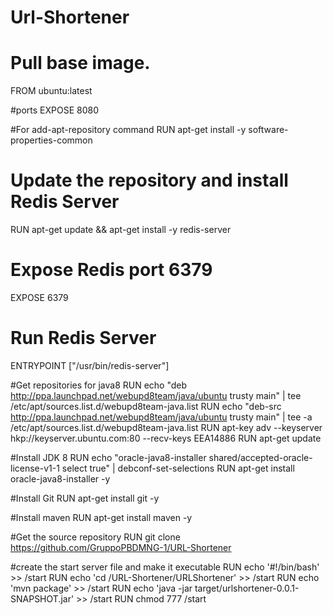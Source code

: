 # Url-Shortener

# Pull base image.
FROM ubuntu:latest

#ports
EXPOSE 8080

#For add-apt-repository command
RUN apt-get install -y software-properties-common

# Update the repository and install Redis Server
RUN         apt-get update && apt-get install -y redis-server

# Expose Redis port 6379
EXPOSE      6379

# Run Redis Server
ENTRYPOINT  ["/usr/bin/redis-server"]

#Get repositories for java8
RUN echo "deb http://ppa.launchpad.net/webupd8team/java/ubuntu trusty main" | tee /etc/apt/sources.list.d/webupd8team-java.list
RUN echo "deb-src http://ppa.launchpad.net/webupd8team/java/ubuntu trusty main" | tee -a /etc/apt/sources.list.d/webupd8team-java.list
RUN apt-key adv --keyserver hkp://keyserver.ubuntu.com:80 --recv-keys EEA14886
RUN apt-get update

#Install JDK 8
RUN echo "oracle-java8-installer shared/accepted-oracle-license-v1-1 select true" | debconf-set-selections
RUN apt-get install oracle-java8-installer -y

#Install Git
RUN apt-get install git -y 

#Install maven
RUN apt-get install maven -y

#Get the source repository
RUN git clone https://github.com/GruppoPBDMNG-1/URL-Shortener

#create the start server file and make it executable
RUN echo '#!/bin/bash' >> /start
RUN echo 'cd /URL-Shortener/URLShortener' >> /start
RUN echo 'mvn package' >> /start
RUN echo 'java -jar target/urlshortener-0.0.1-SNAPSHOT.jar' >> /start
RUN chmod 777 /start
